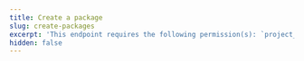 ```yaml
---
title: Create a package
slug: create-packages
excerpt: 'This endpoint requires the following permission(s): `project_configuration:packages:read_write`.'
hidden: false
---
```


